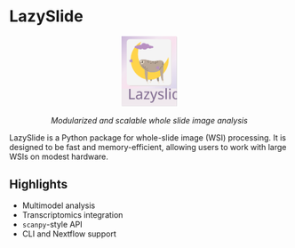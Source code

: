 # LazySlide

<p align="center">
    <picture align="center">
    <img src="https://raw.githubusercontent.com/rendeirolab/lazyslide/main/assets/logo.svg" width="100px">
    </picture>
</p>
<p align="center">
  <i>Modularized and scalable whole slide image analysis</i>
</p>

LazySlide is a Python package for whole-slide image (WSI) processing. 
It is designed to be fast and memory-efficient, allowing users to work 
with large WSIs on modest hardware.

## Highlights

- Multimodel analysis
- Transcriptomics integration
- `scanpy`-style API
- CLI and Nextflow support

